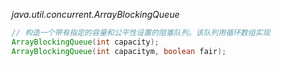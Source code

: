 *java.util.concurrent.ArrayBlockingQueue<E>*
```java
// 构造一个带有指定的容量和公平性设置的阻塞队列。该队列用循环数组实现
ArrayBlockingQueue(int capacity);
ArrayBlockingQueue(int capacitym, boolean fair);
```